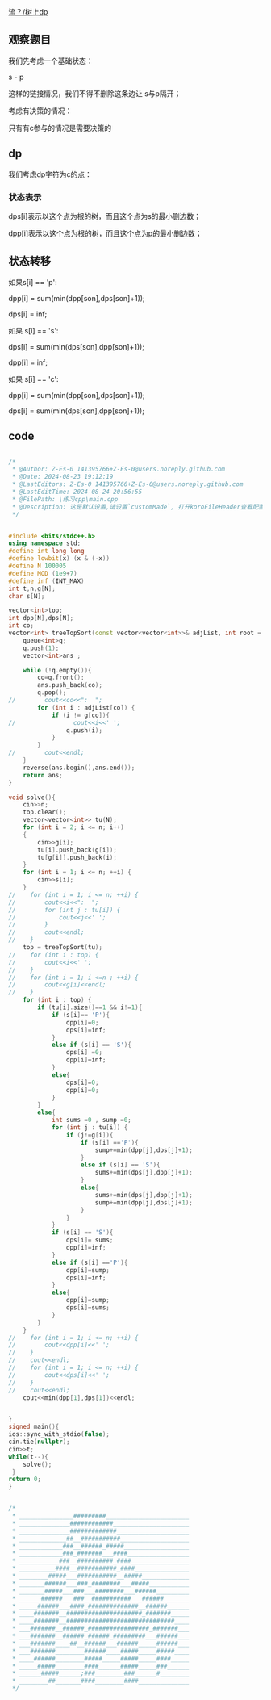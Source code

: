 <!--
 * @Author: Z-Es-0 141395766+Z-Es-0@users.noreply.github.com
 * @Date: 2024-08-24 22:47:02
 * @LastEditors: Z-Es-0 141395766+Z-Es-0@users.noreply.github.com
 * @LastEditTime: 2024-08-24 23:03:19
 * @FilePath: \Algorithm-learning-and-communication\24暑假集训\暑假\8-25.md
 * @Description: 这是默认设置,请设置`customMade`, 打开koroFileHeader查看配置 进行设置: https://github.com/OBKoro1/koro1FileHeader/wiki/%E9%85%8D%E7%BD%AE
-->


[流？/树上dp](https://codeforces.com/contest/1926/problem/G)

## 观察题目

我们先考虑一个基础状态：

 s - p   

 这样的链接情况，我们不得不删除这条边让 s与p隔开；

考虑有决策的情况：

 只有有c参与的情况是需要决策的

## dp

我们考虑dp字符为c的点：

### 状态表示

dps[i]表示以这个点为根的树，而且这个点为s的最小删边数；

dpp[i]表示以这个点为根的树，而且这个点为p的最小删边数；

## 状态转移

如果s[i] == 'p':

dpp[i] = sum(min(dpp[son],dps[son]+1));

dps[i] = inf;

如果 s[i] == 's':

dps[i] = sum(min(dps[son],dpp[son]+1));

dpp[i] = inf;

如果 s[i] == 'c':

dpp[i] = sum(min(dpp[son],dps[son]+1));

dps[i] = sum(min(dps[son],dpp[son]+1));

## code

```cpp

/*
 * @Author: Z-Es-0 141395766+Z-Es-0@users.noreply.github.com
 * @Date: 2024-08-23 19:12:19
 * @LastEditors: Z-Es-0 141395766+Z-Es-0@users.noreply.github.com
 * @LastEditTime: 2024-08-24 20:56:55
 * @FilePath: \练习cpp\main.cpp
 * @Description: 这是默认设置,请设置`customMade`, 打开koroFileHeader查看配置 进行设置: https://github.com/OBKoro1/koro1FileHeader/wiki/%E9%85%8D%E7%BD%AE
 */


#include <bits/stdc++.h>
using namespace std;
#define int long long
#define lowbit(x) (x & (-x))
#define N 100005
#define MOD (1e9+7)
#define inf (INT_MAX)
int t,n,g[N];
char s[N];

vector<int>top;
int dpp[N],dps[N];
int co;
vector<int> treeTopSort(const vector<vector<int>>& adjList, int root = 1) {
    queue<int>q;
    q.push(1);
    vector<int>ans ;

    while (!q.empty()){
        co=q.front();
        ans.push_back(co);
        q.pop();
//        cout<<co<<":  ";
        for (int i : adjList[co]) {
            if (i != g[co]){
//                cout<<i<<' ';
                q.push(i);
            }
        }
//        cout<<endl;
    }
    reverse(ans.begin(),ans.end());
    return ans;
}

void solve(){
    cin>>n;
    top.clear();
    vector<vector<int>> tu(N);
    for (int i = 2; i <= n; i++)
    {
        cin>>g[i];
        tu[i].push_back(g[i]);
        tu[g[i]].push_back(i);
    }
    for (int i = 1; i <= n; ++i) {
        cin>>s[i];
    }
//    for (int i = 1; i <= n; ++i) {
//        cout<<i<<":  ";
//        for (int j : tu[i]) {
//            cout<<j<<' ';
//        }
//        cout<<endl;
//    }
    top = treeTopSort(tu);
//    for (int i : top) {
//        cout<<i<<' ';
//    }
//    for (int i = 1; i <=n ; ++i) {
//        cout<<g[i]<<endl;
//    }
    for (int i : top) {
        if (tu[i].size()==1 && i!=1){
            if (s[i]== 'P'){
                dpp[i]=0;
                dps[i]=inf;
            }
            else if (s[i] == 'S'){
                dps[i] =0;
                dpp[i]=inf;
            }
            else{
                dps[i]=0;
                dpp[i]=0;
            }
        }
        else{
            int sums =0 , sump =0;
            for (int j : tu[i]) {
                if (j!=g[i]){
                    if (s[i] =='P'){
                        sump+=min(dpp[j],dps[j]+1);
                    }
                    else if (s[i] == 'S'){
                        sums+=min(dps[j],dpp[j]+1);
                    }
                    else{
                        sums+=min(dps[j],dpp[j]+1);
                        sump+=min(dpp[j],dps[j]+1);
                    }
                }
            }
            if (s[i] == 'S'){
                dps[i]= sums;
                dpp[i]=inf;
            }
            else if (s[i] =='P'){
                dpp[i]=sump;
                dps[i]=inf;
            }
            else{
                dpp[i]=sump;
                dps[i]=sums;
            }
        }
    }
//    for (int i = 1; i <= n; ++i) {
//        cout<<dpp[i]<<' ';
//    }
//    cout<<endl;
//    for (int i = 1; i <= n; ++i) {
//        cout<<dps[i]<<' ';
//    }
//    cout<<endl;
    cout<<min(dpp[1],dps[1])<<endl;


}
signed main(){
ios::sync_with_stdio(false);
cin.tie(nullptr);
cin>>t;
while(t--){
    solve();
 }
return 0;
}


/*
 * _______________#########_______________________
 * ______________############_____________________
 * ______________#############____________________
 * _____________##__###########___________________
 * ____________###__######_#####__________________
 * ____________###_#######___####_________________
 * ___________###__##########_####________________
 * __________####__###########_####_______________
 * ________#####___###########__#####_____________
 * _______######___###_########___#####___________
 * _______#####___###___########___######_________
 * ______######___###__###########___######_______
 * _____######___####_##############__######______
 * ____#######__#####################_#######_____
 * ____#######__##############################____
 * ___#######__######_#################_#######___
 * ___#######__######_######_#########___######___
 * ___#######____##__######___######_____######___
 * ___#######________######____#####_____#####____
 * ____######________#####_____#####_____####_____
 * _____#####________####______#####_____###______
 * ______#####______;###________###______#________
 * ________##_______####________####______________
 */

```